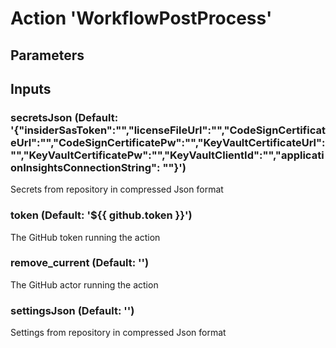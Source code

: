 # Action 'WorkflowPostProcess' 
## Parameters 
## Inputs 
### secretsJson (Default: '{"insiderSasToken":"","licenseFileUrl":"","CodeSignCertificateUrl":"","CodeSignCertificatePw":"","KeyVaultCertificateUrl":"","KeyVaultCertificatePw":"","KeyVaultClientId":"","applicationInsightsConnectionString": ""}') 
 Secrets from repository in compressed Json format 

### token (Default: '${{ github.token }}') 
 The GitHub token running the action 

### remove_current (Default: '') 
 The GitHub actor running the action 

### settingsJson (Default: '') 
 Settings from repository in compressed Json format 



